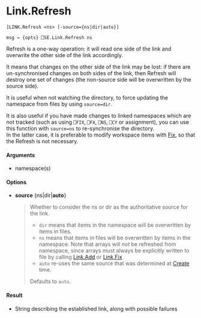 # Link.Refresh 

    ]LINK.Refresh <ns> [-source={ns|dir|auto}]

    msg ← {opts} ⎕SE.Link.Refresh ns

Refresh is a one-way operation: it will read one side of the link and overwrite the other side of the link accordingly. 

It means that changes on the other side of the link may be lost: if there are un-synchronised changes on both sides of the link, then Refresh will destroy one set of changes (the non-source side will be overwritten by the source side).

It is useful when not watching the directory, to force updating the namespace from files by using `source=dir`.

It is also useful if you have made changes to linked namespaces which are not tracked (such as using `⎕FIX`, `⎕FX`, `⎕NS`, `⎕CY` or assignment), you can use this function with `source=ns` to re-synchronise the directory.\
In the latter case, it is preferable to modify workspace items with [Fix](Link.Fix), so that the Refresh is not necessary.




#### Arguments

- namespace(s)

#### Options

- **source**	{ns|dir|**auto**}  
  > Whether to consider the ns or dir as the authoritative source for the link.
  > - `dir` means that items in the namespace will be overwritten by items in files.
  > - `ns` means that items in files will be overwritten by items in the namespace.
  >    Note that arrays will *not* be refreshed from namespace, since arrays must always be explicitly written to file by calling [Link.Add](Link.Add.md) or [Link.Fix](Link.Fix.md)
  > - `auto` re-uses the same source that was determined at [Create](Link.Create.md) time.
  >
  > Defaults to `auto`.

#### Result

- String describing the established link, along with possible failures